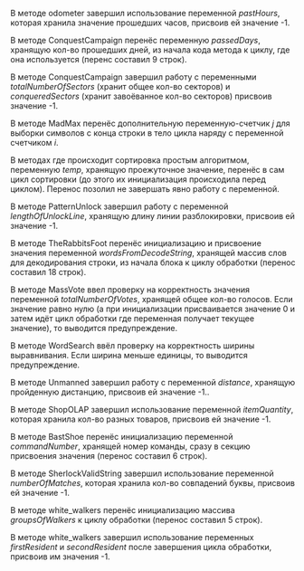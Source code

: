 В методе odometer завершил использование переменной *pastHours*, которая хранила значение прошедших часов, присвоив ей значение -1.

В методе ConquestCampaign перенёс переменную *passedDays*, хранящую кол-во прошедших дней, из начала кода метода к циклу, где она используется (перенс составил 9 строк).

В методе ConquestCampaign завершил работу с переменными *totalNumberOfSectors* (хранит общее кол-во секторов) и *conqueredSectors* (хранит завоёванное кол-во секторов) присвоив значение -1.

В методе MadMax перенёс дополнительную переменную-счетчик *j* для выборки символов с конца строки в тело цикла наряду с переменной счетчиком *i*.

В методах где происходит сортировка простым алгоритмом, переменную *temp*, хранящую проежуточное значение, перенёс в сам цикл сортировки (до этого их инициализация происходила перед циклом). Перенос позолил не завершать явно работу с переменной.

В методе PatternUnlock завершил работу  с переменной *lengthOfUnlockLine*, хранящую длину линии разблокировки, присвоив ей значение -1.

В методе TheRabbitsFoot перенёс инициализацию и присвоение значения переменной *wordsFromDecodeString*, хранящей массив слов для декодирования строки, из начала блока к циклу обработки (перенос составил 18 строк).

В методе MassVote ввел проверку на корректность значения переменной *totalNumberOfVotes*, хранящей общее кол-во голосов. Если значение равно нулю (а при инициализации присваивается значение 0 и затем идёт цикл обработки где переменная получает текущее значение), то выводится предупреждение.

В методе WordSearch ввёл проверку на корректность ширины выравнивания. Если ширина меньше единицы, то выводится предупреждение.

В методе Unmanned завершил работу  с переменной *distance*, хранящую пройденную дистанцию, присвоив ей значение -1..

В методе ShopOLAP завершил использование переменной *itemQuantity*, которая хранила кол-во разных товаров, присвоив ей значение -1.

В методе BastShoe перенёс инициализацию переменной *commandNumber*, хранящей номер команды, сразу в секцию присвоения значения (перенос составил 6 строк).

В методе SherlockValidString завершил использование переменной *numberOfMatches*, которая хранила кол-во совпадений буквы, присвоив ей значение -1.

В методе white_walkers перенёс инициализацию массива *groupsOfWalkers* к циклу обработки (перенос составил 5 строк).

В методе white_walkers завершил использование переменных *firstResident* и *secondResident* после завершения цикла обработки, присвоив им значения -1.
